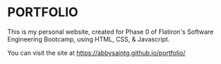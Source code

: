 # PORTFOLIO 

This is my personal website, created for Phase 0 of Flatiron's Software Engineering Bootcamp, using HTML, CSS, & Javascript. 

You can visit the site at https://abbysaintg.github.io/portfolio/ 
